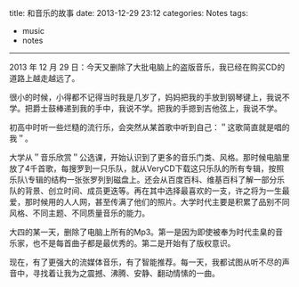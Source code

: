 title: 和音乐的故事
date: 2013-12-29 23:12
categories: Notes
tags:
- music
- notes
---


2013 年 12 月 29 日：今天又删除了大批电脑上的盗版音乐，我已经在购买CD的道路上越走越远了。

很小的时候，小得都不记得当时我是几岁了，妈妈把我的手放到钢琴键上，我说不学。把爵士鼓棒递到我的手中，我说不学。把我的手摁到吉他弦上，我说不学。

初高中时听一些烂糙的流行乐，会突然从某首歌中听到自己：＂这歌简直就是唱的我＂。

大学从＂音乐欣赏＂公选课，开始认识到了更多的音乐门类、风格。那时候电脑里放了4千首歌，每搜罗到一只乐队，就从VeryCD下载这只乐队的所有专辑，按照乐队\专辑的结构一张张罗列到磁盘上。还会从百度百科、维基百科了解一部分乐队的背景、创立时间、成员更迭等。再在其中选择最喜欢的一支，许之将为一生最爱，那时候用的人人网，甚至传满了他们的照片。大学时代主要是积累了品别不同风格、不同主题、不同质量音乐的能力。

大四的某一天，删除了电脑上所有的Mp3。第一是因为即使被奉为时代圭臬的音乐家，也不是每首曲子都是最优秀的。第二是开始有了版权意识。

现在，有了更强大的流媒体音乐，有了智能推荐。每一天，我都试图从听不尽的声音中，寻找着让我为之震撼、沸腾、安静、翻动情愫的一曲。
